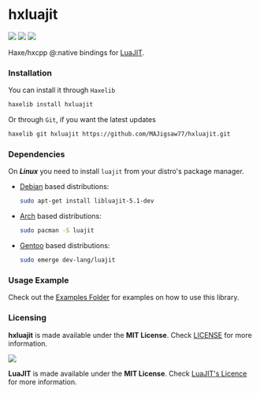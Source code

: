# hxluajit

![](https://img.shields.io/github/repo-size/MAJigsaw77/hxluajit) ![](https://badgen.net/github/open-issues/MAJigsaw77/hxluajit) ![](https://badgen.net/badge/license/MIT/green)

Haxe/hxcpp @:native bindings for [LuaJIT](https://luajit.org/luajit.html).

### Installation

You can install it through `Haxelib`
```bash
haxelib install hxluajit
```
Or through `Git`, if you want the latest updates
```bash
haxelib git hxluajit https://github.com/MAJigsaw77/hxluajit.git
```

### Dependencies

On ***Linux*** you need to install `luajit` from your distro's package manager.

* [Debian](https://debian.org) based distributions:
  ```bash
  sudo apt-get install libluajit-5.1-dev
  ```

* [Arch](https://archlinux.org) based distributions:
  ```bash
  sudo pacman -S luajit
  ```

* [Gentoo](https://gentoo.org) based distributions:
  ```bash
  sudo emerge dev-lang/luajit
  ```

### Usage Example

Check out the [Examples Folder](examples/) for examples on how to use this library.

### Licensing

**hxluajit** is made available under the **MIT License**. Check [LICENSE](./LICENSE) for more information.

![](https://avatars.githubusercontent.com/u/11773774?s=200&v=4)

**LuaJIT** is made available under the **MIT License**. Check [LuaJIT's Licence](https://github.com/LuaJIT/LuaJIT/blob/v2.1/COPYRIGHT) for more information.
